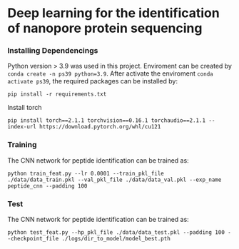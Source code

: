 # Deep learning for the identification of nanopore protein sequencing 

### Installing Dependencings
Python version > 3.9 was used in this project. Enviroment can be created by ``` conda create -n ps39 python=3.9 ```. After activate the enviroment ```conda activate ps39```, the required packages can be installed by: 
```
pip install -r requirements.txt
```
Install torch
```
pip install torch==2.1.1 torchvision==0.16.1 torchaudio==2.1.1 --index-url https://download.pytorch.org/whl/cu121
```

### Training 
The CNN network for peptide identification can be trained as:
```
python train_feat.py --lr 0.0001 --train_pkl_file ./data/data_train.pkl --val_pkl_file ./data/data_val.pkl --exp_name peptide_cnn --padding 100
```

### Test 
The CNN network for peptide identification can be trained as:
```
python test_feat.py --hp_pkl_file ./data/data_test.pkl --padding 100 --checkpoint_file ./logs/dir_to_model/model_best.pth
```




